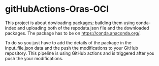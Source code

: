 # gitHubActions-Oras-OCI
This project is about dowloading packages; building them using conda-index and uploading both of the repodata.json file and the downloaded packages.
The package has to be on https://conda.anaconda.org/.

To do so you just have to add the details of the package in the input_file.json data and the push the modifications to your GitHub repository.
This pipeline is using GitHub actions and is triggered after you push the your modifications.
